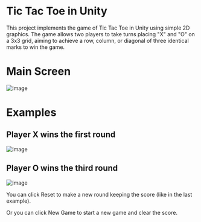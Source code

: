 # Tic Tac Toe in Unity
This project implements the game of Tic Tac Toe in Unity using simple 2D graphics.
The game allows two players to take turns placing "X" and "O" on a 3x3 grid, aiming to achieve a row, column, or diagonal of three identical marks to win the game.



# Main Screen
![image](https://github.com/susannacifani/TicTacToe-Unity/assets/73530772/ba2ffa47-7349-4f64-9f73-2217ba3cb761)

# Examples
## Player X wins the first round
![image](https://github.com/susannacifani/TicTacToe-Unity/assets/73530772/628e744c-3943-4679-9f34-a686666a1e5b)

## Player O wins the third round
![image](https://github.com/susannacifani/TicTacToe-Unity/assets/73530772/16ab99b7-0a66-46a4-a8e9-6d0429cbc7e8)


You can click Reset to make a new round keeping the score (like in the last example).

Or you can click New Game to start a new game and clear the score.
